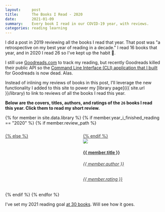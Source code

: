 ```yaml
---
layout:     post
title:      The Books I Read - 2020 
date:       2021-01-09
summary:    Every book I read in our COVID-19 year, with reviews. 
categories: reading learning
---
```


I did a post in 2019 reviewing all the books I read that year. That post was "a retrospective on my best year of reading in a decade." I read 16 books that year, and in 2020 I read 26 so I've kept up the habit 🙂.

I still use [Goodreads.com](http://goodreads.com) to track my reading, but recently Goodreads killed their public API so the [Command Line Interface (CLI) application that I built](https://github.com/thundergolfer/goodreads-sh) for Goodreads is now dead. Alas.

Instead of inlining my reviews of books in this post, I'll leverage the new functionality I added to this site to power my [library page]({{ site.url }}/library) to link to reviews of all the books I read this year.

**Below are the covers, titles, authors, and ratings of the <code>26</code> books I read this year. Click them to read my short review.**

<section style="display: flex; justify-content: space-between; flex-wrap: wrap">
{% for member in site.data.library %}
    {% if member.year_i_finished_reading == "2020" %}
        {% if member.review_path %}
        <a target="_blank" rel="noopener noreferrer" href="{{ site.baseurl }}/reviews/{{ member.review_path }}" style="color: #333333; flex: 1; width: 100%; min-width: 250px; padding-top: 5%;">
        {% else %}
        <a target="_blank" rel="noopener noreferrer" href="https://www.librarything.com/isbn/{{ member.isbn }}" style="color: #333333; flex: 1; width: 100%; min-width: 250px; padding-top: 5%;">
        {% endif %}
            <div style="width: 250px">
                <img class="grow-me" src="http://covers.openlibrary.org/b/ISBN/{{ member.isbn }}-L.jpg">
            </div>
            <div style="width: 250px">
                <h4>{{ member.title }}</h4>
                <h6>{{ member.author }}</h6>
                <h6>{{ member.rating }}</h6>
            </div>
        </a>
    {% endif %}
{% endfor %}
</section>

I've set my 2021 reading goal [at 30 books](https://www.goodreads.com/user/show/88184044-jonathon-belotti). Will see how it goes.

<style>
.grow-me {
  border-radius: 4px;
  transition: all .2s ease-in-out;
}

.grow-me:hover {
  transform: scale(1.02);
}

</style>

